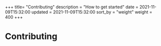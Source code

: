 +++
title= "Contributing"
description = "How to get started"
date = 2021-11-09T15:32:00
updated = 2021-11-09T15:32:00
sort_by = "weight"
weight = 400
+++

# Contributing
